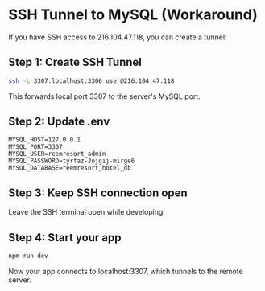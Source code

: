 # SSH Tunnel to MySQL (Workaround)

If you have SSH access to 216.104.47.118, you can create a tunnel:

## Step 1: Create SSH Tunnel
```bash
ssh -L 3307:localhost:3306 user@216.104.47.118
```

This forwards local port 3307 to the server's MySQL port.

## Step 2: Update .env
```env
MYSQL_HOST=127.0.0.1
MYSQL_PORT=3307
MYSQL_USER=reemresort_admin
MYSQL_PASSWORD=tyrfaz-Jojgij-mirge6
MYSQL_DATABASE=reemresort_hotel_db
```

## Step 3: Keep SSH connection open
Leave the SSH terminal open while developing.

## Step 4: Start your app
```bash
npm run dev
```

Now your app connects to localhost:3307, which tunnels to the remote server.
